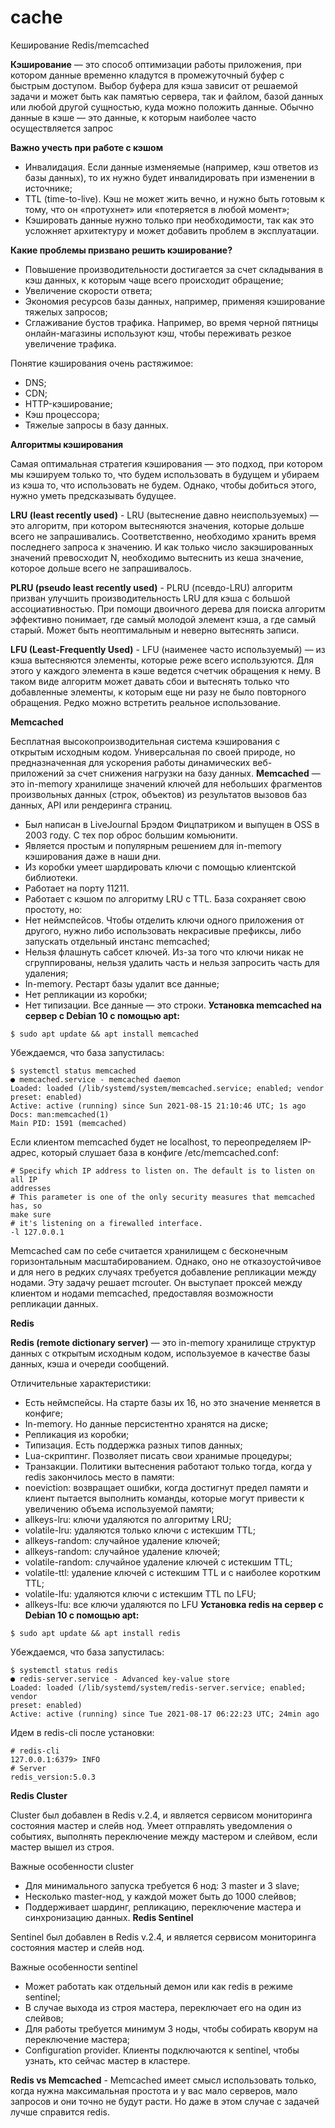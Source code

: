 # cache
Кеширование Redis/memcached

**Кэширование** — это способ оптимизации работы приложения, при котором данные временно кладутся в промежуточный буфер с быстрым доступом. Выбор буфера для кэша зависит от решаемой задачи и может быть как памятью сервера, так и файлом, базой данных или любой другой сущностью, куда можно положить данные. Обычно данные в кэше — это данные, к которым наиболее часто осуществляется запрос

**Важно учесть при работе с кэшом**
- Инвалидация. Если данные изменяемые (например, кэш ответов из базы данных), то их нужно будет инвалидировать при изменении в источнике;
- TTL (time-to-live). Кэш не может жить вечно, и нужно быть готовым к тому, что он «протухнет» или «потеряется в любой момент»;
- Кэшировать данные нужно только при необходимости, так как это усложняет архитектуру и может добавить проблем в эксплуатации.

**Какие проблемы призвано решить кэширование?**
- Повышение производительности достигается за счет складывания в кэш данных, к которым чаще всего происходит обращение;
- Увеличение скорости ответа;
- Экономия ресурсов базы данных, например, применяя кэширование тяжелых запросов;
- Сглаживание бустов трафика. Например, во время черной пятницы онлайн-магазины используют кэш, чтобы переживать резкое увеличение трафика.

Понятие кэширования очень растяжимое:
- DNS;
- CDN;
- HTTP-кэширование;
- Кэш процессора;
- Тяжелые запросы в базу данных.

**Алгоритмы кэширования**

Самая оптимальная стратегия кэширования — это подход, при котором мы кэшируем только то, что будем использовать в будущем и убираем из кэша то, что использовать не будем. Однако, чтобы добиться этого, нужно уметь предсказывать будущее.

**LRU (least recently used)** - LRU (вытеснение давно неиспользуемых) — это алгоритм, при котором вытесняются значения, которые дольше всего не запрашивались. Соответственно, необходимо хранить время последнего запроса к значению. И как только число закэшированных значений превосходит N, необходимо вытеснить из кеша значение, которое дольше всего не запрашивалось.

**PLRU (pseudo least recently used)** - PLRU (псевдо-LRU) алгоритм призван улучшить производительность LRU для кэша с большой ассоциативностью. При помощи двоичного дерева для поиска алгоритм эффективно понимает, где самый молодой элемент кэша, а где самый старый. Может быть неоптимальным и неверно вытеснять записи.

**LFU (Least-Frequently Used)** - LFU (наименее часто используемый) — из кэша вытесняются элементы, которые реже всего используются. Для этого у каждого элемента в кэше ведется счетчик обращения к нему. В таком виде алгоритм может давать сбои и вытеснять только что добавленные элементы, к которым еще ни разу не было повторного обращения. Редко можно встретить реальное использование.

**Memcached**

Бесплатная высокопроизводительная система кэширования с открытым исходным кодом. Универсальная по своей природе, но предназначенная для ускорения работы динамических веб- приложений за счет снижения нагрузки на базу данных. **Memcached** — это in-memory хранилище значений ключей для небольших фрагментов произвольных данных (строк, объектов) из результатов вызовов баз данных, API или рендеринга страниц.
- Был написан в LiveJournal Брэдом Фицпатриком и выпущен в OSS в 2003 году. С тех пор оброс большим комьюнити.
- Является простым и популярным решением для in-memory кэширования даже в наши дни.
- Из коробки умеет шардировать ключи с помощью клиентской библиотеки.
- Работает на порту 11211.
- Работает с кэшом по алгоритму LRU с TTL.
База сохраняет свою простоту, но:
- Нет неймспейсов. Чтобы отделить ключи одного приложения от другого, нужно либо использовать некрасивые префиксы, либо запускать отдельный инстанс memcached;
- Нельзя флашнуть сабсет ключей. Из-за того что ключи никак не сгруппированы, нельзя удалить часть и нельзя запросить часть для удаления;
- In-memory. Рестарт базы удалит все данные;
- Нет репликации из коробки;
- Нет типизации. Все данные — это строки.
**Установка memcached на сервер с Debian 10 с помощью apt:**
```
$ sudo apt update && apt install memcached
```
Убеждаемся, что база запустилась:
```
$ systemctl status memcached
● memcached.service - memcached daemon
Loaded: loaded (/lib/systemd/system/memcached.service; enabled; vendor preset: enabled)
Active: active (running) since Sun 2021-08-15 21:10:46 UTC; 1s ago
Docs: man:memcached(1)
Main PID: 1591 (memcached)
```
Если клиентом memcached будет не localhost, то переопределяем IP-
адрес, который слушает база в конфиге /etc/memcached.conf:
```
# Specify which IP address to listen on. The default is to listen on all IP
addresses
# This parameter is one of the only security measures that memcached has, so
make sure
# it's listening on a firewalled interface.
-l 127.0.0.1
```
Memcached сам по себе считается хранилищем с бесконечным горизонтальным масштабированием. Однако, оно не отказоустойчивое и для него в редких случаях требуется добавление репликации между нодами. Эту задачу решает mcrouter. Он выступает проксей между клиентом и нодами memcached, предоставляя возможности репликации данных.

**Redis**

**Redis (remote dictionary server)** — это in-memory хранилище структур данных с открытым исходным кодом, используемое в качестве базы данных, кэша и очереди сообщений.

Отличительные характеристики:
- Есть неймспейсы. На старте базы их 16, но это значение меняется в конфиге;
- In-memory. Но данные персистентно хранятся на диске;
- Репликация из коробки;
- Типизация. Есть поддержка разных типов данных;
- Lua-скриптинг. Позволяет писать свои хранимые процедуры;
- Транзакции.
Политики вытеснения работают только тогда, когда у redis закончилось место в памяти:
- noeviction: возвращает ошибки, когда достигнут предел памяти и клиент пытается выполнить команды, которые могут привести к увеличению объема используемой памяти;
- allkeys-lru: ключи удаляются по алгоритму LRU;
- volatile-lru: удаляются только ключи с истекшим TTL;
- allkeys-random: случайное удаление ключей;
- allkeys-random: случайное удаление ключей;
- volatile-random: случайное удаление ключей с истекшим TTL;
- volatile-ttl: удаление ключей с истекшим TTL и с наиболее коротким TTL;
- volatile-lfu: удаляются ключи с истекшим TTL по LFU;
- allkeys-lfu: все ключи удаляются по LFU
**Установка redis на сервер с Debian 10 с помощью apt:**
```
$ sudo apt update && apt install redis
```
Убеждаемся, что база запустилась:
```
$ systemctl status redis
● redis-server.service - Advanced key-value store
Loaded: loaded (/lib/systemd/system/redis-server.service; enabled; vendor
preset: enabled)
Active: active (running) since Tue 2021-08-17 06:22:23 UTC; 24min ago
```
Идем в redis-cli после установки:
```
# redis-cli
127.0.0.1:6379> INFO
# Server
redis_version:5.0.3
```
**Redis Cluster**

Cluster был добавлен в Redis v.2.4, и является сервисом мониторинга состояния мастер и слейв нод. Умеет отправлять уведомления о событиях, выполнять переключение между мастером и слейвом, если мастер вышел из строя.

Важные особенности cluster
- Для минимального запуска требуется 6 нод: 3 master и 3 slave;
- Несколько master-нод, у каждой может быть до 1000 слейвов;
- Поддерживает шардинг, репликацию, переключение мастера и синхронизацию данных.
**Redis Sentinel**

Sentinel был добавлен в Redis v.2.4, и является сервисом мониторинга состояния мастер и слейв нод.

Важные особенности sentinel
- Может работать как отдельный демон или как redis в режиме sentinel;
- В случае выхода из строя мастера, переключает его на один из слейвов;
- Для работы требуется минимум 3 ноды, чтобы собирать кворум на переключение мастера;
- Configuration provider. Клиенты подключаются к sentinel, чтобы узнать, кто сейчас мастер в кластере.

**Redis vs Memcached** - Memcached имеет смысл использовать только, когда нужна максимальная простота и у вас мало серверов, мало запросов и они точно не будут расти. Но даже в этом случае с задачей лучше справится redis.
